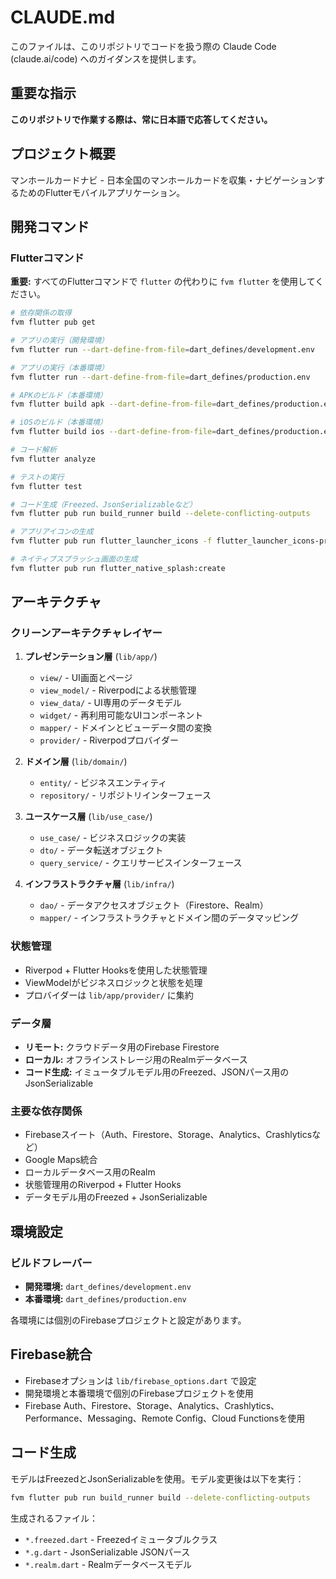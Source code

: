 # CLAUDE.md

このファイルは、このリポジトリでコードを扱う際の Claude Code (claude.ai/code) へのガイダンスを提供します。

## 重要な指示
**このリポジトリで作業する際は、常に日本語で応答してください。**

## プロジェクト概要

マンホールカードナビ - 日本全国のマンホールカードを収集・ナビゲーションするためのFlutterモバイルアプリケーション。

## 開発コマンド

### Flutterコマンド
**重要:** すべてのFlutterコマンドで `flutter` の代わりに `fvm flutter` を使用してください。

```bash
# 依存関係の取得
fvm flutter pub get

# アプリの実行（開発環境）
fvm flutter run --dart-define-from-file=dart_defines/development.env

# アプリの実行（本番環境）
fvm flutter run --dart-define-from-file=dart_defines/production.env

# APKのビルド（本番環境）
fvm flutter build apk --dart-define-from-file=dart_defines/production.env

# iOSのビルド（本番環境）
fvm flutter build ios --dart-define-from-file=dart_defines/production.env

# コード解析
fvm flutter analyze

# テストの実行
fvm flutter test

# コード生成（Freezed、JsonSerializableなど）
fvm flutter pub run build_runner build --delete-conflicting-outputs

# アプリアイコンの生成
fvm flutter pub run flutter_launcher_icons -f flutter_launcher_icons-production.yaml

# ネイティブスプラッシュ画面の生成
fvm flutter pub run flutter_native_splash:create
```

## アーキテクチャ

### クリーンアーキテクチャレイヤー

1. **プレゼンテーション層** (`lib/app/`)
   - `view/` - UI画面とページ
   - `view_model/` - Riverpodによる状態管理
   - `view_data/` - UI専用のデータモデル
   - `widget/` - 再利用可能なUIコンポーネント
   - `mapper/` - ドメインとビューデータ間の変換
   - `provider/` - Riverpodプロバイダー

2. **ドメイン層** (`lib/domain/`)
   - `entity/` - ビジネスエンティティ
   - `repository/` - リポジトリインターフェース

3. **ユースケース層** (`lib/use_case/`)
   - `use_case/` - ビジネスロジックの実装
   - `dto/` - データ転送オブジェクト
   - `query_service/` - クエリサービスインターフェース

4. **インフラストラクチャ層** (`lib/infra/`)
   - `dao/` - データアクセスオブジェクト（Firestore、Realm）
   - `mapper/` - インフラストラクチャとドメイン間のデータマッピング

### 状態管理
- Riverpod + Flutter Hooksを使用した状態管理
- ViewModelがビジネスロジックと状態を処理
- プロバイダーは `lib/app/provider/` に集約

### データ層
- **リモート:** クラウドデータ用のFirebase Firestore
- **ローカル:** オフラインストレージ用のRealmデータベース
- **コード生成:** イミュータブルモデル用のFreezed、JSONパース用のJsonSerializable

### 主要な依存関係
- Firebaseスイート（Auth、Firestore、Storage、Analytics、Crashlyticsなど）
- Google Maps統合
- ローカルデータベース用のRealm
- 状態管理用のRiverpod + Flutter Hooks
- データモデル用のFreezed + JsonSerializable

## 環境設定

### ビルドフレーバー
- **開発環境:** `dart_defines/development.env`
- **本番環境:** `dart_defines/production.env`

各環境には個別のFirebaseプロジェクトと設定があります。

## Firebase統合
- Firebaseオプションは `lib/firebase_options.dart` で設定
- 開発環境と本番環境で個別のFirebaseプロジェクトを使用
- Firebase Auth、Firestore、Storage、Analytics、Crashlytics、Performance、Messaging、Remote Config、Cloud Functionsを使用

## コード生成
モデルはFreezedとJsonSerializableを使用。モデル変更後は以下を実行：
```bash
fvm flutter pub run build_runner build --delete-conflicting-outputs
```

生成されるファイル：
- `*.freezed.dart` - Freezedイミュータブルクラス
- `*.g.dart` - JsonSerializable JSONパース
- `*.realm.dart` - Realmデータベースモデル